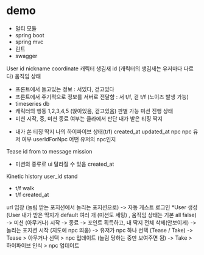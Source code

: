 # demo

- 멀티 모듈
- spring boot
- spring mvc
- 린트
- swagger

User
id
nickname
coordinate
캐릭터 생김새 id (캐릭터의 생김새는 유저마다 다르다)
움직임 상태
 - 프론트에서 들고있는 정보 : 서있다, 걷고있다
 - 프론트에서 주기적으로 정보를 서버로 전달함 : 서 t/f, 걷 t/f (노이즈 발생 가능)
 - timeseries db
 - 캐릭터의 행동 1,2,3,4,5 (앉아있음, 걷고있음) 판별 가능
미션 진행 상태
 - 미션 시작, 중, 미션 종료 여부는 클라에서 판단
내가 받은 티징 딱지
+  내가 쏜 티징 딱지
나의 하이파이브 상태(t/f)
created_at
updated_at
npc npc 유저 여부
userIdForNpc 어떤 유저의 npc인지

Tease
id
from
to
message
mission
 - 미션의 종류로 ui 달라질 수 있음
created_at

Kinetic history
user_id
stand
- t/f
walk 
- t/f
created_at

url 입장 (놀림 받는 포지션에서 놀리는 포지션으로)
-> 자동 게스트 로그인 *User 생성(User 내가 받은 딱지가 default 여러 개 (미션도 세팅) , 움직임 상태는 기본 all false)
-> 미션 (아무거나) 시작 -> 종료 -> 포인트 획득하고, 내 딱지 전체 삭제(안보이게)
-> 놀리는 포지션 시작 (지도에 npc 띄움)
-> 유저가 npc 하나 선택 (Tease / Take)
-> Tease > 아무거나 선택 > npc 업데이트 (놀림 당하는 중만 보여주면 됨)
-> Take > 하이파이브 인식 > npc 업데이트
